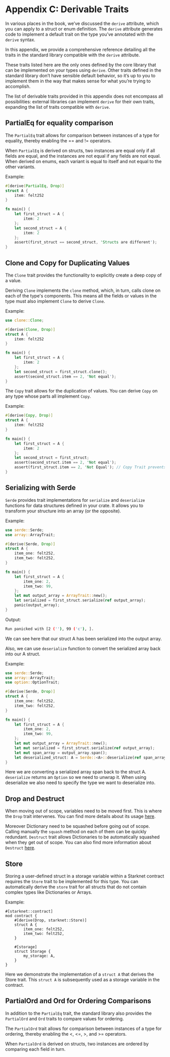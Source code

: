 # Appendix C: Derivable Traits

In various places in the book, we’ve discussed the `derive` attribute, which you can apply to a struct or enum definition. The `derive` attribute generates code to implement a default trait on the type you’ve annotated with the `derive` syntax.

In this appendix, we provide a comprehensive reference detailing all the traits in the standard library compatible with the `derive` attribute.

These traits listed here are the only ones defined by the core library that can be implemented on your types using `derive`. Other traits defined in the standard library don’t have sensible default behavior, so it’s up to you to implement them in the way that makes sense for what you’re trying to accomplish.

The list of derivable traits provided in this appendix does not encompass all possibilities: external libraries can implement `derive` for their own traits, expanding the list of traits compatible with `derive`.

## PartialEq for equality comparison

The `PartialEq` trait allows for comparison between instances of a type for equality, thereby enabling the == and != operators.

When `PartialEq` is derived on structs, two instances are equal only if all fields are equal, and the instances are not equal if any fields are not equal. When derived on enums, each variant is equal to itself and not equal to the other variants.

Example:

```rust
#[derive(PartialEq, Drop)]
struct A {
    item: felt252
}

fn main() {
    let first_struct = A {
        item: 2
    };
    let second_struct = A {
        item: 2
    };
    assert(first_struct == second_struct, 'Structs are different');
}
```

## Clone and Copy for Duplicating Values

The `Clone` trait provides the functionality to explicitly create a deep copy of a value.

Deriving `Clone` implements the `clone` method, which, in turn, calls clone on each of the type's components. This means all the fields or values in the type must also implement `Clone` to derive `Clone`.

Example:

```rust
use clone::Clone;

#[derive(Clone, Drop)]
struct A {
    item: felt252
}

fn main() {
    let first_struct = A {
        item: 2
    };
    let second_struct = first_struct.clone();
    assert(second_struct.item == 2, 'Not equal');
}
```

The `Copy` trait allows for the duplication of values. You can derive `Copy` on any type whose parts all implement `Copy`.

Example:

```rust
#[derive(Copy, Drop)]
struct A {
    item: felt252
}

fn main() {
    let first_struct = A {
        item: 2
    };
    let second_struct = first_struct;
    assert(second_struct.item == 2, 'Not equal');
    assert(first_struct.item == 2, 'Not Equal'); // Copy Trait prevents firs_struct from moving into second_struct
}
```

## Serializing with Serde

`Serde` provides trait implementations for `serialize` and `deserialize` functions for data structures defined in your crate. It allows you to transform your structure into an array (or the opposite).

Example:

```rust
use serde::Serde;
use array::ArrayTrait;

#[derive(Serde, Drop)]
struct A {
    item_one: felt252,
    item_two: felt252,
}

fn main() {
    let first_struct = A {
        item_one: 2,
        item_two: 99,
    };
    let mut output_array = ArrayTrait::new();
    let serialized = first_struct.serialize(ref output_array);
    panic(output_array);
}
```

Output:

```Bash
Run panicked with [2 (''), 99 ('c'), ].
```

We can see here that our struct A has been serialized into the output array.

Also, we can use `deserialize` function to convert the serialized array back into our A struct.

Example:

```rust
use serde::Serde;
use array::ArrayTrait;
use option::OptionTrait;

#[derive(Serde, Drop)]
struct A {
    item_one: felt252,
    item_two: felt252,
}

fn main() {
    let first_struct = A {
        item_one: 2,
        item_two: 99,
    };
    let mut output_array = ArrayTrait::new();
    let mut serialized = first_struct.serialize(ref output_array);
    let mut span_array = output_array.span();
    let deserialized_struct: A = Serde::<A>::deserialize(ref span_array).unwrap();
}
```

Here we are converting a serialized array span back to the struct A. `deserialize` returns an `Option` so we need to unwrap it. When using deserialize we also need to specify the type we want to deserialize into.

## Drop and Destruct

When moving out of scope, variables need to be moved first. This is where the `Drop` trait intervenes. You can find more details about its usage [here](ch04-01-what-is-ownership.md#the-drop-trait).

Moreover Dictionary need to be squashed before going out of scope. Calling manually the `squash` method on each of them can be quickly redundant. `Destruct` trait allows Dictionaries to be automatically squashed when they get out of scope. You can also find more information about `Destruct` [here](ch04-01-what-is-ownership.md#the-destruct-trait).

## Store

Storing a user-defined struct in a storage variable within a Starknet contract requires the `Store` trait to be implemented for this type. You can automatically derive the `store` trait for all structs that do not contain complex types like Dictionaries or Arrays.

Example:

```rust, noplayground
#[starknet::contract]
mod contract {
    #[derive(Drop, starknet::Store)]
    struct A {
        item_one: felt252,
        item_two: felt252,
    }

    #[storage]
    struct Storage {
        my_storage: A,
    }
}

```

Here we demonstrate the implementation of a `struct A` that derives the Store trait. This `struct A` is subsequently used
as a storage variable in the contract.

## PartialOrd and Ord for Ordering Comparisons

In addition to the `PartialEq` trait, the standard library also provides the `PartialOrd` and `Ord` traits to compare values for ordering.

The `PartialOrd` trait allows for comparison between instances of a type for ordering, thereby enabling the <, <=, >, and >= operators.

When `PartialOrd` is derived on structs, two instances are ordered by comparing each field in turn.
